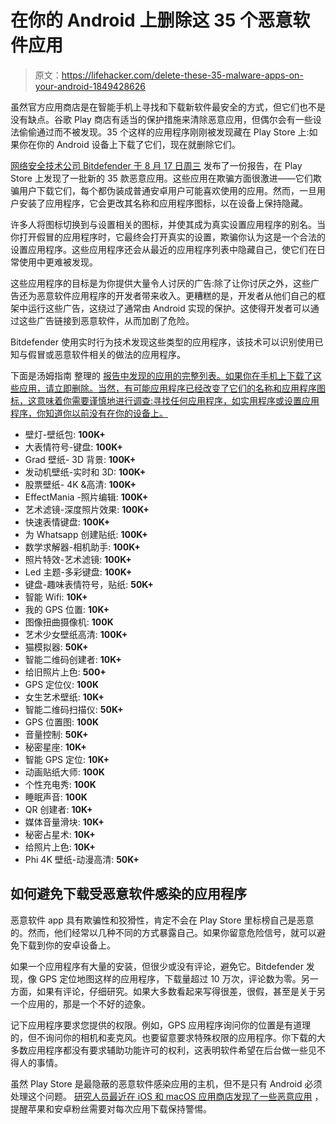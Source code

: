 # 在你的 Android 上删除这 35 个恶意软件应用

> 原文：<https://lifehacker.com/delete-these-35-malware-apps-on-your-android-1849428626>

虽然官方应用商店是在智能手机上寻找和下载新软件最安全的方式，但它们也不是没有缺点。谷歌 Play 商店有适当的保护措施来清除恶意应用，但偶尔会有一些设法偷偷通过而不被发现。35 个这样的应用程序刚刚被发现藏在 Play Store 上:如果你在你的 Android 设备上下载了它们，现在就删除它们。



[网络安全技术公司 Bitdefender 于 8 月 17 日周三](https://www.bitdefender.com/blog/labs/real-time-behavior-based-detection-on-android-reveal-dozens-of-malicious-apps-on-google-play-store/) 发布了一份报告，在 Play Store 上发现了一批新的 35 款恶意应用。这些应用在欺骗方面很激进——它们欺骗用户下载它们，每个都伪装成普通安卓用户可能喜欢使用的应用。然而，一旦用户安装了应用程序，它会更改其名称和应用程序图标，以在设备上保持隐藏。

许多人将图标切换到与设置相关的图标，并使其成为真实设置应用程序的别名。当你打开假冒的应用程序时，它最终会打开真实的设置，欺骗你认为这是一个合法的设置应用程序。这些应用程序还会从最近的应用程序列表中隐藏自己，使它们在日常使用中更难被发现。

这些应用程序的目标是为你提供大量令人讨厌的广告:除了让你讨厌之外，这些广告还为恶意软件应用程序的开发者带来收入。更糟糕的是，开发者从他们自己的框架中运行这些广告，这绕过了通常由 Android 实现的保护。这使得开发者可以通过这些广告链接到恶意软件，从而加剧了危险。

Bitdefender 使用实时行为技术发现这些类型的应用程序，该技术可以识别使用已知与假冒或恶意软件相关的做法的应用程序。

下面是汤姆指南 整理的 [报告中发现的应用的完整列表。如果你在手机上下载了这些应用，请立即删除。当然，有可能应用程序已经改变了它们的名称和应用程序图标，这意味着你需要谨慎地进行调查:寻找任何应用程序，如实用程序或设置应用程序，你知道你以前没有在你的设备上。](https://www.tomsguide.com/news/these-35-malicious-android-apps-have-infected-millions-delete-them-now)

*   壁灯-壁纸包: **100K+**
*   大表情符号-键盘: **100K+**
*   Grad 壁纸- 3D 背景: **100K+**
*   发动机壁纸-实时和 3D: **100K+**
*   股票壁纸- 4K &高清: **100K+**
*   EffectMania -照片编辑: **100K+**
*   艺术滤镜-深度照片效果: **100K+**
*   快速表情键盘: **100K+**
*   为 Whatsapp 创建贴纸: **100K+**
*   数学求解器-相机助手: **100K+**
*   照片特效-艺术滤镜: **100K+**
*   Led 主题-多彩键盘: **100K+**
*   键盘-趣味表情符号，贴纸: **50K+**
*   智能 Wifi: **10K+**
*   我的 GPS 位置: **10K+**
*   图像扭曲摄像机: **100K**
*   艺术少女壁纸高清: **100K+**
*   猫模拟器: **50K+**
*   智能二维码创建者: **10K+**
*   给旧照片上色: **500+**
*   GPS 定位仪: **100K**
*   女生艺术壁纸: **10K+**
*   智能二维码扫描仪: **50K+**
*   GPS 位置图: **100K**
*   音量控制: **50K+**
*   秘密星座: **10K+**
*   智能 GPS 定位: **10K+**
*   动画贴纸大师: **100K**
*   个性充电秀: **100K**
*   睡眠声音: **100K**
*   QR 创建者: **10K+**
*   媒体音量滑块: **10K+**
*   秘密占星术: **10K+**
*   给照片上色: **10K+**
*   Phi 4K 壁纸-动漫高清: **50K+**

## 如何避免下载受恶意软件感染的应用程序

恶意软件 app 具有欺骗性和狡猾性，肯定不会在 Play Store 里标榜自己是恶意的。然而，他们经常以几种不同的方式暴露自己。如果你留意危险信号，就可以避免下载到你的安卓设备上。

如果一个应用程序有大量的安装，但很少或没有评论，避免它。Bitdefender 发现，像 GPS 定位地图这样的应用程序，下载量超过 10 万次，评论数为零。另一方面，如果有评论，仔细研究。如果大多数看起来写得很差，很假，甚至是关于另一个应用的，那是一个不好的迹象。

记下应用程序要求您提供的权限。例如，GPS 应用程序询问你的位置是有道理的，但不询问你的相机和麦克风。也要留意要求特殊权限的应用程序。你下载的大多数应用程序都没有要求辅助功能许可的权利，这表明软件希望在后台做一些见不得人的事情。

虽然 Play Store 是最隐蔽的恶意软件感染应用的主机，但不是只有 Android 必须处理这个问题。 [研究人员最近在 iOS 和 macOS 应用商店发现了一些恶意应用](https://lifehacker.com/great-now-the-apple-app-store-has-malware-too-1849386738) ，提醒苹果和安卓粉丝需要对每次应用下载保持警惕。